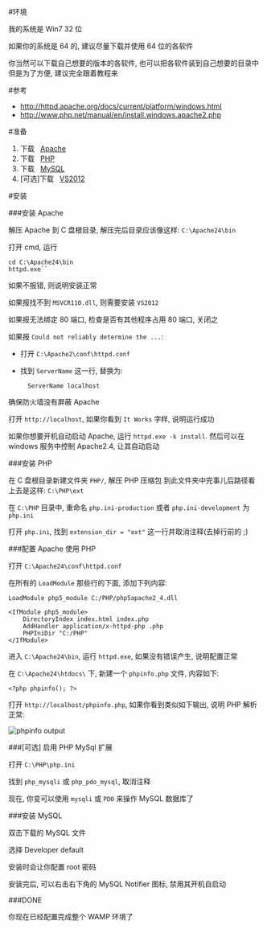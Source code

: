 #环境

我的系统是 Win7 32 位

如果你的系统是 64 的, 建议尽量下载并使用 64 位的各软件

你当然可以下载自己想要的版本的各软件, 也可以把各软件装到自己想要的目录中
但是为了方便, 建议完全跟着教程来

#参考

- http://httpd.apache.org/docs/current/platform/windows.html
- http://www.php.net/manual/en/install.windows.apache2.php

#准备

1. 下载 &nbsp;&nbsp;[Apache][apacheDown]
2. 下载 &nbsp;&nbsp;[PHP][phpDown]
3. 下载 &nbsp;&nbsp;[MySQL][mysqlDown]
4. [可选]下载 &nbsp;&nbsp;[VS2012][vsDown]

#安装

###安装 Apache

解压 Apache 到 C 盘根目录, 解压完后目录应该像这样: `C:\Apache24\bin`

打开 cmd, 运行

    cd C:\Apache24\bin
    httpd.exe``

如果不报错, 则说明安装正常

如果报找不到 `MSVCR110.dll`, 则需要安装 `VS2012`

如果报无法绑定 80 端口, 检查是否有其他程序占用 80 端口, 关闭之

如果报 `Could not reliably determine the ...`:

- 打开 `C:\Apache2\conf\httpd.conf`
- 找到 `ServerName` 这一行, 替换为:

        ServerName localhost

确保防火墙没有屏蔽 Apache

打开 `http://localhost`, 如果你看到 `It Works` 字样, 说明运行成功

如果你想要开机自动启动 Apache, 运行 `httpd.exe -k install`. 然后可以在 windows 服务中控制 Apache2.4, 让其自动启动

###安装 PHP

在 C 盘根目录新建文件夹 `PHP/`, 解压 PHP  压缩包 到此文件夹中完事儿后路径看上去是这样: `C:\PHP\ext`

在 `C:\PHP` 目录中, 重命名 `php.ini-production` 或者 `php.ini-development` 为 `php.ini`

打开 `php.ini`, 找到 `extension_dir = "ext"` 这一行并取消注释(去掉行前的 ;)

###配置 Apache 使用 PHP

打开 `C:\Apache24\conf\httpd.conf`

在所有的 `LoadModule` 那些行的下面, 添加下列内容:

    LoadModule php5_module C:/PHP/php5apache2_4.dll

    <IfModule php5_module>
        DirectoryIndex index.html index.php
        AddHandler application/x-httpd-php .php
        PHPIniDir "C:/PHP"
    </IfModule>

进入 `C:\Apache24\bin`, 运行 `httpd.exe`, 如果没有错误产生, 说明配置正常

在 `C:\Apache24\htdocs\` 下, 新建一个 `phpinfo.php` 文件, 内容如下:

    <?php phpinfo(); ?>

打开 `http://localhost/phpinfo.php`, 如果你看到类似如下输出, 说明 PHP 解析正常:

![phpinfo output]({{crtUrl}}images/posts/201604/phpinfooutput.png)

###[可选] 启用 PHP MySql 扩展

打开 `C:\PHP\php.ini`

找到 `php_mysqli` 或 `php_pdo_mysql`, 取消注释

现在, 你变可以使用 `mysqli` 或 `PDO` 来操作 MySQL 数据库了

###安装 MySQL

双击下载的 MySQL 文件

选择 Developer default

安装时会让你配置 root 密码

安装完后, 可以右击右下角的 MySQL Notifier 图标, 禁用其开机自启动

###DONE

你现在已经配置完成整个 WAMP 环境了


[apacheDown]: http://www.apachelounge.com/download/VC11/binaries/httpd-2.4.20-win32-VC11.zip "httpd-2.4.20-win32-VC11.zip "
[phpDown]: http://windows.php.net/downloads/releases/php-5.6.20-Win32-VC11-x86.zip "php-5.6.20-Win32-VC11-x86.zip"
[mysqlDown]: https://dev.mysql.com/get/Downloads/MySQLInstaller/mysql-installer-web-community-5.6.27.0.msi "mysql-installer-web-community-5.6.27.0.msi"
[vsDown]: https://www.microsoft.com/en-us/download/details.aspx?id=30679 "vs download site"